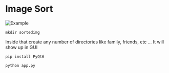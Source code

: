 # Image Sort
![Example](https://github.com/janmejai2002/Image-Sort/blob/main/assets/example.jpg)

```mkdir sortedimg```

Inside that create any number of directories like family, friends, etc ... It will show up in GUI


```pip install PyQt6```

```python app.py```
